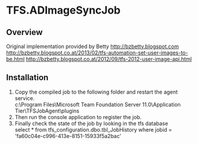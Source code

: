 TFS.ADImageSyncJob
==================

Overview
------------------

Original implementation provided by Betty <http://bzbetty.blogspot.com>  
<http://bzbetty.blogspot.co.at/2013/02/tfs-automation-set-user-images-to-be.html>
<http://bzbetty.blogspot.co.at/2012/09/tfs-2012-user-image-api.html>

Installation
------------------
1. Copy the compiled job to the following folder and restart the agent service.  
c:\Program Files\Microsoft Team Foundation Server 11.0\Application Tier\TFSJobAgent\plugins
2. Then run the console application to register the job. 
3. Finally check the state of the job by looking in the tfs database  
select * from tfs_configuration.dbo.tbl_JobHistory where jobid = 'fa60c04e-c996-413e-8151-15933f5a2bac'